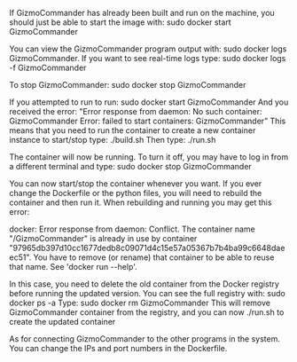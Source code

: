 If GizmoCommander has already been built and run on the machine, you should just be able to start the image with: sudo docker start GizmoCommander

You can view the GizmoCommander program output with: sudo docker logs GizmoCommander.
If you want to see real-time logs type: sudo docker logs -f GizmoCommander

To stop GizmoCommander: sudo docker stop GizmoCommander

If you attempted to run to run: sudo docker start GizmoCommander
  And you received the error: "Error response from daemon: No such container: GizmoCommander
                               Error: failed to start containers: GizmoCommander"
This means that you need to run the container to create a new container instance to start/stop
type: ./build.sh
Then type: ./run.sh

The container will now be running. To turn it off, you may have to log in from a different terminal and type: sudo docker stop GizmoCommander

You can now start/stop the container whenever you want. If you ever change the Dockerfile or the python files, you will need to rebuild the container and then run it.
When rebuilding and running you may get this error: 

  docker: Error response from daemon: Conflict. The container name "/GizmoCommander" is already in use by container "97965db397d10cc1677dedb8c09071d4c15e57a05367b7b4ba99c6648daeec51". You have to remove (or rename) that container to be able to reuse that name.
  See 'docker run --help'.
  
In this case, you need to delete the old container from the Docker registry before running the updated version. You can see the full registry with: sudo docker ps -a
Type: sudo docker rm GizmoCommander
This will remove GizmoCommander container from the registry, and you can now ./run.sh to create the updated container


As for connecting GizmoCommander to the other programs in the system. You can change the IPs and port numbers in the Dockerfile.
